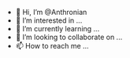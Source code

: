 - 👋 Hi, I’m @Anthronian
- 👀 I’m interested in ...
- 🌱 I’m currently learning ...
- 💞️ I’m looking to collaborate on ...
- 📫 How to reach me ...

<!---
Anthronian/Anthronian is a ✨ special ✨ repository because its `README.md` (this file) appears on your GitHub profile.
You can click the Preview link to take a look at your changes.
--->
